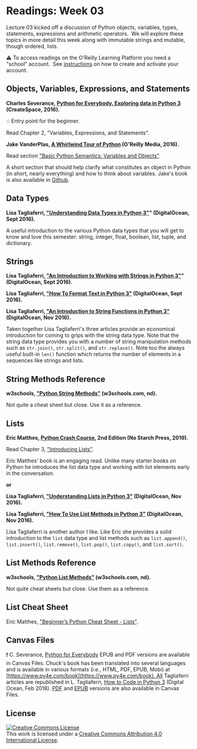 # Readings: Week 03

Lecture 03 kicked off a discussion of Python objects, variables, types, statements, expressions and arithmetic operators.  We will explore these topics in more detail this week along with immutable strings and mutable, though ordered, lists.

:warning: To access readings on the O'Reilly Learning Platform you need a "school" account.  See [instructions](./readings-oreilly_learning_platform.md) on how to create and activate your account.

## Objects, Variables, Expressions, and Statements

**Charles Severance, [Python for Everybody. Exploring data in Python 3](https://www.py4e.com/book) (CreateSpace, 2016).**

:bulb: Entry point for the beginner.

Read Chapter 2, "Variables, Expressions, and Statements".

**Jake VanderPlas, [A Whirlwind Tour of Python](https://learning.oreilly.com/library/view/a-whirlwind-tour/9781492037859/) (O'Reilly Media, 2016).**

Read section ["Basic Python Semantics: Variables and Objects"](https://learning.oreilly.com/library/view/a-whirlwind-tour/9781492037859/ch01.html#basic-python-semantics-variables-and-objects).

A short section that should help clarify what constitutes an object in Python (in short, nearly everything) and how to think about variables. Jake's book is also available in [Github](https://github.com/jakevdp/WhirlwindTourOfPython).

## Data Types

**Lisa Tagliaferri, ["Understanding Data Types in Python 3"](https://www.digitalocean.com/community/tutorials/understanding-data-types-in-python-3)" (DigitalOcean, Sept 2016).**

A useful introduction to the various Python data types that you will get to know and love this semester: string, integer, float, boolean, list, tuple, and dictionary.

## Strings

**Lisa Tagliaferri, ["An Introduction to Working with Strings in Python 3"](https://www.digitalocean.com/community/tutorials/an-introduction-to-working-with-strings-in-python-3)" (DigitalOcean, Sept 2016).**

**Lisa Tagliaferri, ["How To Format Text in Python 3"](https://www.digitalocean.com/community/tutorials/how-to-format-text-in-python-3) (DigitalOcean, Sept 2016).**

**Lisa Tagliaferri, ["An Introduction to String Functions in Python 3"](https://www.digitalocean.com/community/tutorials/an-introduction-to-string-functions-in-python-3) (DigitalOcean, Nov 2016).**

Taken together Lisa Tagliaferri's three articles provide an economical introduction for coming to grips with the string data type. Note that the string data type provides you with a number of string manipulation methods such as `str.join()`, `str.split()`, and `str.replace()`. Note too the always useful built-in `len()` function which returns the number of elements in a sequences like strings and lists.

## String Methods Reference

**w3schools, ["Python String Methods"](https://www.w3schools.com/python/python_ref_string.asp) (w3schools.com, nd).**

Not quite a cheat sheet but close. Use it as a reference.

## Lists

**Eric Matthes, [Python Crash Course](https://learning.oreilly.com/library/view/python-crash-course/9781492071266/), 2nd Edition (No Starch Press, 2019).**

Read Chapter 3, ["Introducing Lists"](https://learning.oreilly.com/library/view/python-crash-course/9781492071266/xhtml/ch03.xhtml#ch03).

Eric Matthes' book is an engaging read. Unlike many starter books on Python he introduces the list data type and working with list elements early in the conversation.

__or__

**Lisa Tagliaferri, ["Understanding Lists in Python 3"](https://www.digitalocean.com/community/tutorials/understanding-lists-in-python-3) (DigitalOcean, Nov 2016).**

**Lisa Tagliaferri, ["How To Use List Methods in Python 3"](https://www.digitalocean.com/community/tutorials/how-to-use-list-methods-in-python-3) (DigitalOcean, Nov 2016).**

Lisa Tagliaferri is another author I like. Like Eric she provides a solid introduction to the `list` data type and list methods such as `list.append()`, `list.insert()`, `list.remove()`, `list.pop()`, `list.copy()`, and `list.sort()`.

## List Methods Reference

**w3schools, ["Python List Methods"](https://www.w3schools.com/python/python_ref_list.asp) (w3schools.com, nd).**

Not quite cheat sheets but close. Use them as a reference.

## List Cheat Sheet

Eric Matthes, ["Beginner’s Python Cheat Sheet - Lists"](https://github.com/ehmatthes/pcc_2e/blob/master/cheat_sheets/beginners_python_cheat_sheet_pcc_lists.pdf).

## Canvas Files

:exclamation: C. Severance, [Python for Everybody](https://www.py4e.com/book) EPUB and PDF versions are available in Canvas Files. Chuck's book has been translated into several languages and is available in various formats (i.e., HTML, PDF, EPUB, Mobi) at [https://www.py4e.com/book](https://www.py4e.com/book). All Tagliaferri articles are republished in L. Tagliaferri, [How to Code in Python 3](https://www.digitalocean.com/community/books/digitalocean-ebook-how-to-code-in-python) (Digital Ocean, Feb 2018). [PDF](https://do.co/python-book-pdf) and [EPUB](https://do.co/python-book-epub) versions are also available in Canvas Files.

## License

<a rel="license" href="http://creativecommons.org/licenses/by/4.0/"><img alt="Creative Commons License" style="border-width:0" src="https://i.creativecommons.org/l/by/4.0/88x31.png" /></a><br />This work is licensed under a <a rel="license" href="http://creativecommons.org/licenses/by/4.0/">Creative Commons Attribution 4.0 International License</a>.
